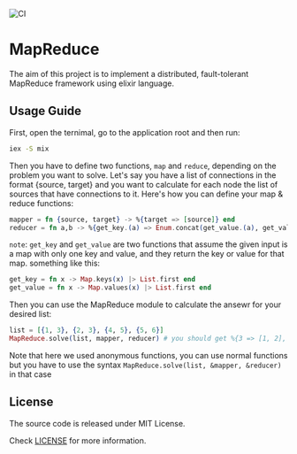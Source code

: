 ![CI](https://github.com/ihaveint/map_reduce/workflows/Elixir%20CI/badge.svg)

# MapReduce
The aim of this project is to implement a distributed, fault-tolerant MapReduce framework using elixir language.

## Usage Guide
First, open the ternimal, go to the application root and then run:
```sh
iex -S mix
```

Then you have to define two functions, `map` and `reduce`, depending on the problem you want to solve.
Let's say you have a list of connections in the format {source, target} and you want to calculate for each node the list of
sources that have connections to it. Here's how you can define your map & reduce functions:

```elixir
mapper = fn {source, target} -> %{target => [source]} end
reducer = fn a,b -> %{get_key.(a) => Enum.concat(get_value.(a), get_value.(b))} end
```

`note`: `get_key` and `get_value` are two functions that assume the given input is a map with only one key and value, and they return the key or value for that map.
something like this:
```elixir
get_key = fn x -> Map.keys(x) |> List.first end
get_value = fn x -> Map.values(x) |> List.first end
```

Then you can use the MapReduce module to calculate the ansewr for your desired list:
```elixir
list = [{1, 3}, {2, 3}, {4, 5}, {5, 6}]
MapReduce.solve(list, mapper, reducer) # you should get %{3 => [1, 2], 5 => [4], 6 => [5]}
```

Note that here we used anonymous functions, you can use normal functions but you have to use the syntax `MapReduce.solve(list, &mapper, &reducer)` in that case

## License

The source code is released under MIT License.

Check [LICENSE](LICENSE) for more information.
